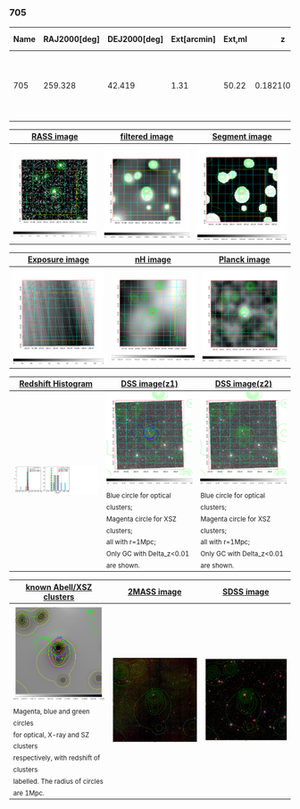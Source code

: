 <div STYLE="page-break-after: always;"></div>

### 705

|Name|RAJ2000[deg]|DEJ2000[deg] |Ext[arcmin]| Ext,ml | z | z_src| C|GC(XSZ,Delta_z<0.01)| GC(OPT,Delta_z<0.01)|GC| R_sig[arcmin] | R500[arcmin] | R500[Mpc]| CRsig[c/s] | CR500[c/s] |L500[1E44 erg/s]|F500[1E-12 erg/s/cm^2]| M500[1E14 Msun]|Tx[keV]|Cnt_sig|Beta|Rc[arcmin]|Comment|Alias|
|---|---|---|---|---|---|------|---|--------|---------|----------|---|---|---|---|---|---|---|---|---|---|---|---|---|---|
|705| 259.328| 42.419| 1.31| 50.22| 0.1821(0.005)| z1, z_xsz| B| F20, MCXC, PSZ2, SPI, Tar| C, N, RM, W, Zw| C, F20, MCXC, N, PSZ2, SPI, Tar, W| 15.138| 6.442| 1.184| 0.288(0.027)| 0.263(0.025)| 4.984(0.281)| 5.343(0.301)| 5.65(0.15)| 6.61(0.11)| 235.6| 0.751(-0.091+0.120)| 3.989(-0.759+0.866)| -| k077|

|[RASS image](../image/705/705_img.pdf)|[filtered image](../image/705/705_fil.pdf)|[Segment image](../image/705/705_seg.pdf)|
|-------------------|--------------------|-------------------|
| <img src="../image/705/705_img.png" width="300">  | <img src="../image/705/705_fil.png" width="300">   | <img src="../image/705/705_seg.png" width="300">  |

|[Exposure image](../image/705/705_mex.pdf)| [nH image](../image/705/705_nh.pdf)| [Planck image](../image/705/705_p.pdf)|
|-------------------|--------------------|-------------------|
|<img src="../image/705/705_mex.png" width="300">   | <img src="../image/705/705_nh.png" width="300">    | <img src="../image/705/705_p.png" width="300"> |

|[Redshift Histogram](../image/705/705_zg.pdf) | [DSS image(z1)](../image/705/705_dss_z1.pdf)      |  [DSS image(z2)](../image/705/705_dss_z2.pdf)    |
|-------------------|--------------------|-------------------|
|<img src="../image/705/705_zg.png" width="300"> |<img src="../image/705/705_dss_z1.png" width="300"> <sub><br>Blue circle for optical clusters; <br>Magenta circle for XSZ clusters; <br>all with r=1Mpc; <br>Only GC with Delta_z<0.01 are shown. </sub>| <img src="../image/705/705_dss_z2.png" width="300"><sub><br>Blue circle for optical clusters; <br>Magenta circle for XSZ clusters; <br>all with r=1Mpc; <br>Only GC with Delta_z<0.01 are shown. </sub> |

|[known Abell/XSZ clusters](../image/705/705_gc.pdf) | [2MASS image](../image/705/705_2mass.pdf)      |[SDSS image](../image/705/705_sdss.pdf)   |
|-------------------|-------------------|-------------------|
|<img src=../image/705/705_gc.png width="300"> <br><sub>Magenta, blue and green circles <br>for optical, X-ray and SZ clusters <br>respectively, with redshift of clusters <br>labelled. The radius of circles <br>are 1Mpc.</sub>|<img src="../image/705/705_2mass.png" width="300">  | <img src="../image/705/705_sdss.png" width="300">  |




